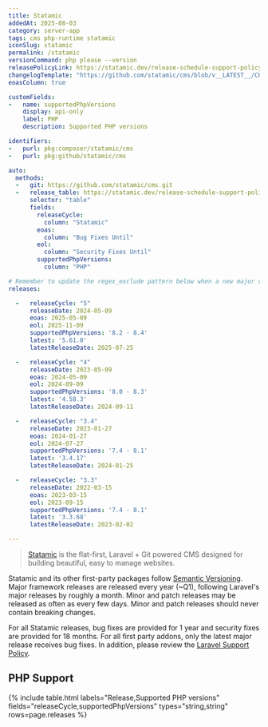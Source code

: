 ```yaml
---
title: Statamic
addedAt: 2025-08-03
category: server-app
tags: cms php-runtime statamic
iconSlug: statamic
permalink: /statamic
versionCommand: php please --version
releasePolicyLink: https://statamic.dev/release-schedule-support-policy/
changelogTemplate: "https://github.com/statamic/cms/blob/v__LATEST__/CHANGELOG.md"
eoasColumn: true

customFields:
-   name: supportedPhpVersions
    display: api-only
    label: PHP
    description: Supported PHP versions

identifiers:
-   purl: pkg:composer/statamic/cms
-   purl: pkg:github/statamic/cms

auto:
  methods:
  -   git: https://github.com/statamic/cms.git
  -   release_table: https://statamic.dev/release-schedule-support-policy
      selector: "table"
      fields:
        releaseCycle:
          column: "Statamic"
        eoas:
          column: "Bug Fixes Until"
        eol:
          column: "Security Fixes Until"
        supportedPhpVersions:
          column: "PHP"

# Remember to update the regex_exclude pattern below when a new major version is released.
releases:

  -   releaseCycle: "5"
      releaseDate: 2024-05-09
      eoas: 2025-05-09
      eol: 2025-11-09
      supportedPhpVersions: '8.2 - 8.4'
      latest: '5.61.0'
      latestReleaseDate: 2025-07-25

  -   releaseCycle: "4"
      releaseDate: 2023-05-09
      eoas: 2024-05-09
      eol: 2024-09-09
      supportedPhpVersions: '8.0 - 8.3'
      latest: '4.58.3'
      latestReleaseDate: 2024-09-11

  -   releaseCycle: "3.4"
      releaseDate: 2023-01-27
      eoas: 2024-01-27
      eol: 2024-07-27
      supportedPhpVersions: '7.4 - 8.1'
      latest: '3.4.17'
      latestReleaseDate: 2024-01-25

  -   releaseCycle: "3.3"
      releaseDate: 2022-03-15
      eoas: 2023-03-15
      eol: 2023-09-15
      supportedPhpVersions: '7.4 - 8.1'
      latest: '3.3.68'
      latestReleaseDate: 2023-02-02

---
```


> [Statamic](https://statamic.com/) is the flat-first, Laravel + Git powered CMS designed for
> building beautiful, easy to manage websites.

Statamic and its other first-party packages follow [Semantic Versioning](https://semver.org/).
Major framework releases are released every year (~Q1), following Laravel's major releases by
roughly a month. Minor and patch releases may be released as often as every few days. Minor
and patch releases should never contain breaking changes.

For all Statamic releases, bug fixes are provided for 1 year and security fixes are provided for
18 months. For all first party addons, only the latest major release receives bug fixes. In
addition, please review the [Laravel Support Policy](https://laravel.com/docs/master/releases#support-policy).

## PHP Support

{% include table.html
labels="Release,Supported PHP versions"
fields="releaseCycle,supportedPhpVersions"
types="string,string"
rows=page.releases %}
